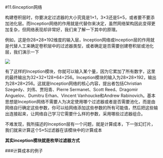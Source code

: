 #11.6inception网络

构建卷积层时，你要决定过滤器的大小究竟是1×1，3×3还是5×5，或者要不要添加池化层。而Inception网络的作用就是代替你来决定，虽然网络架构因此变得更加复杂，但网络表现却非常好，我们来了解一下其中的原理。

例如，这是你28×28×192维度的输入层，Inception网络或Inception层的作用就是代替人工来确定卷积层中的过滤器类型，或者确定是否需要创建卷积层或池化层，我们演示一下

![](https://cdn.jsdelivr.net/gh/tj-messi/picture/20241004002516.png)

有了这样的Inception模块，你就可以输入某个量，因为它累加了所有数字，这里的最终输出为32+32+128+64=256。Inception模块的输入为28×28×192，输出为28×28×256。这就是Inception网络的核心内容，提出者包括Christian Szegedy、刘伟、贾阳青、Pierre Sermanet、Scott Reed、Dragomir Anguelov、Dumitru Erhan、Vincent Vanhoucke和Andrew Rabinovich。基本思想是Inception网络不需要人为决定使用哪个过滤器或者是否需要池化，而是由网络自行确定这些参数，你可以给网络添加这些参数的所有可能值，然后把这些输出连接起来，让网络自己学习它需要什么样的参数，采用哪些过滤器组合。

不难发现，我所描述的Inception层有一个问题，就是计算成本，下一张幻灯片，我们就来计算这个5×5过滤器在该模块中的计算成本

__其实inception模块就是枚举过滤器方式__

###计算成本的例子
